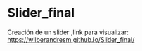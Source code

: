 # Slider_final
Creación de un slider ,link para visualizar: https://wilberandresm.github.io/Slider_final/


